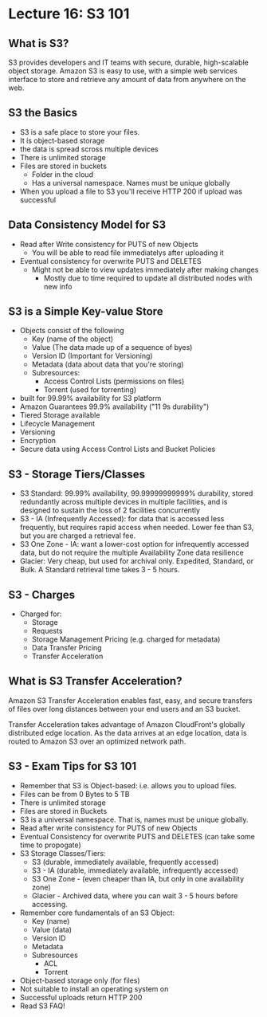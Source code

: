 # Lecture 16: S3 101

## What is S3?

S3 provides developers and IT teams with secure, durable, high-scalable object storage. Amazon S3 is easy to use, with a simple web services interface to store and retrieve any amount of data from anywhere on the web.

## S3 the Basics

- S3 is a safe place to store your files.
- It is object-based storage
- the data is spread scross multiple devices
- There is unlimited storage
- Files are stored in buckets
	- Folder in the cloud
	- Has a universal namespace. Names must be unique globally
- When you upload a file to S3 you'll receive HTTP 200 if upload was successful

## Data Consistency Model for S3

- Read after Write consistency for PUTS of new Objects
	- You will be able to read file immediatelys after uploading it
- Eventual consistency for overwrite PUTS and DELETES
	- Might not be able to view updates immediately after making changes
		- Mostly due to time required to update all distributed nodes with new info

## S3 is a Simple Key-value Store

- Objects consist of the following
	- Key (name of the object)
	- Value (The data made up of a sequence of byes)
	- Version ID (Important for Versioning)
	- Metadata (data about data that you're storing)
	- Subresources:
		- Access Control Lists (permissions on files)
		- Torrent (used for torrenting)
- built for 99.99% availability for S3 platform
- Amazon Guarantees 99.9% availability ("11 9s durability")
- Tiered Storage available
- Lifecycle Management
- Versioning
- Encryption
- Secure data using Access Control Lists and Bucket Policies

## S3 - Storage Tiers/Classes

- S3 Standard: 99.99% availability, 99.99999999999% durability, stored redundantly across multiple devices in multiple facilities, and is designed to sustain the loss of 2 facilities concurrently
- S3 - IA (Infrequently Accessed): for data that is accessed less frequently, but requires rapid access when needed. Lower fee than S3, but you are charged a retrieval fee.
- S3 One Zone - IA: want a lower-cost option for infrequently accessed data, but do not require the multiple Availability Zone data resilience 
- Glacier: Very cheap, but used for archival only. Expedited, Standard, or Bulk. A Standard retrieval time takes 3 - 5 hours.

## S3 - Charges

- Charged for:
	- Storage
	- Requests
	- Storage Management Pricing (e.g. charged for metadata)
	- Data Transfer Pricing
	- Transfer Acceleration

## What is S3 Transfer Acceleration?

Amazon S3 Transfer Acceleration enables fast, easy, and secure transfers of files over long distances between your end users and an S3 bucket.

Transfer Acceleration takes advantage of Amazon CloudFront's globally distributed edge location. As the data arrives at an edge location, data is routed to Amazon S3 over an optimized network path.

## S3 - Exam Tips for S3 101

- Remember that S3 is Object-based: i.e. allows you to upload files.
- Files can be from 0 Bytes to 5 TB
- There is unlimited storage
- Files are stored in Buckets
- S3 is a universal namespace. That is, names must be unique globally. 
- Read after write consistency for PUTS of new Objects
- Eventual Consistency for overwrite PUTS and DELETES (can take some time to propogate)
- S3 Storage Classes/Tiers:
	- S3 (durable, immediately available, frequently accessed)
	- S3 - IA (durable, immediately available, infrequently accessed)
	- S3 One Zone - (even cheaper than IA, but only in one availability zone)
	- Glacier - Archived data, where you can wait 3 - 5 hours before accessing.
- Remember core fundamentals of an S3 Object:
	- Key (name)
	- Value (data)
	- Version ID
	- Metadata
	- Subresources
		- ACL
		- Torrent
- Object-based storage only (for files)
- Not suitable to install an operating system on
- Successful uploads return HTTP 200
- Read S3 FAQ!